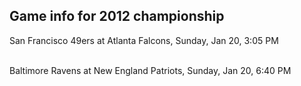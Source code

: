 ## Game info for 2012 championship
San Francisco 49ers at Atlanta Falcons, Sunday, Jan 20, 3:05 PM

<br/>Baltimore Ravens at New England Patriots, Sunday, Jan 20, 6:40 PM

